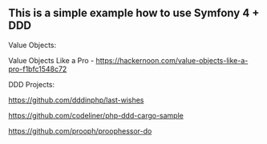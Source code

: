 This is a simple example how to use Symfony 4 + DDD
-----

Value Objects:

Value Objects Like a Pro - https://hackernoon.com/value-objects-like-a-pro-f1bfc1548c72

DDD Projects:

https://github.com/dddinphp/last-wishes

https://github.com/codeliner/php-ddd-cargo-sample

https://github.com/prooph/proophessor-do
